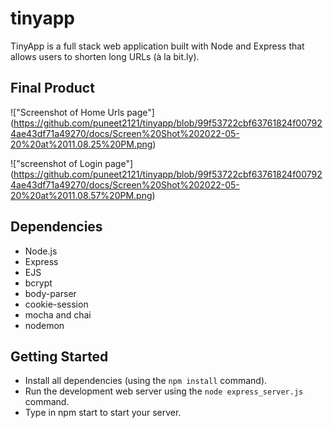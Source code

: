 # tinyapp
TinyApp is a full stack web application built with Node and Express that allows users to shorten long URLs (à la bit.ly).

## Final Product

!["Screenshot of Home Urls page"]
(https://github.com/puneet2121/tinyapp/blob/99f53722cbf63761824f007924ae43df71a49270/docs/Screen%20Shot%202022-05-20%20at%2011.08.25%20PM.png)

!["screenshot of Login page"]
(https://github.com/puneet2121/tinyapp/blob/99f53722cbf63761824f007924ae43df71a49270/docs/Screen%20Shot%202022-05-20%20at%2011.08.57%20PM.png)

## Dependencies

- Node.js
- Express
- EJS
- bcrypt
- body-parser
- cookie-session
- mocha and chai 
- nodemon

## Getting Started

- Install all dependencies (using the `npm install` command).
- Run the development web server using the `node express_server.js` command.
- Type in npm start to start your server.
